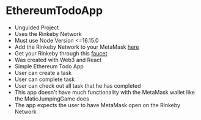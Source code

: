 # EthereumTodoApp

* Unguided Project
* Uses the Rinkeby Network
* Must use Node Version <=16.15.0 
* Add the Rinkeby Network to your MetaMask [here](https://umbria.network/connect/ethereum-testnet-rinkeby)
* Get your Rinkeby through this [faucet](https://rinkebyfaucet.com/)
* Was created with Web3 and React
* Simple Ethereum Todo App 
* User can create a task 
* User can complete task
* User can check out all task that he has completed
* This app doesn't have much functionality with the MetaMask wallet like the MaticJumpingGame does
* The app expects the user to have MetaMask open on the Rinkeby Network
